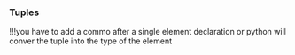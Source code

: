 ### Tuples

!!!you have to add a commo after a single element declaration or python will conver the tuple into the type of the element
